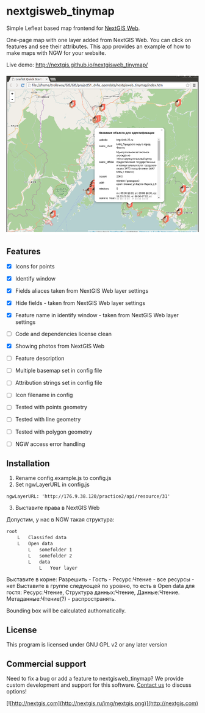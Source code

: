 # nextgisweb_tinymap
Simple Lefleat based map frontend for [NextGIS Web](http://nextgis.ru/nextgis-web).

One-page map with one layer added from NextGIS Web. You can click on features and see their attributes. This app provides an example of how to make maps with NGW for your website.

Live demo: http://nextgis.github.io/nextgisweb_tinymap/

![screenshot](screenshot.png)


Features
--------------------

- [x] Icons for points
- [x] Identify window
- [x] Fields aliaces taken from NextGIS Web layer settings
- [x] Hide fields - taken from NextGIS Web layer settings
- [x] Feature name in identify window - taken from NextGIS Web layer settings
- [ ] Code and dependencies license clean 
- [x] Showing photos from NextGIS Web
- [ ] Feature description
- [ ] Multiple basemap set in config file
- [ ] Attribution strings set in config file
- [ ] Icon filename in config
- [ ] Tested with points geometry
- [ ] Tested with line geometry
- [ ] Tested with polygon geometry
- [ ] NGW access error handling



Installation
--------------------


 1. Rename config.example.js to config.js
 2. Set ngwLayerURL in config.js

```
ngwLayerURL: 'http://176.9.38.120/practice2/api/resource/31'
```

 3. Выставите права в NextGIS Web

Допустим, у нас в NGW такая структура: 

```
root
    L   Classifed data
    L   Open data
        L   somefolder 1
        L   somefolder 2
        L   data
            L   Your layer
```
Выставите в корне: Разрешить - Гость - Ресурс:Чтение - все ресурсы - нет
Выставите в группе следующей по уровню, то есть в Open data для гостя: Ресурс:Чтение, Структура данных:Чтение, Данные:Чтение. Метаданные:Чтение(?) - распространять.



Bounding box will be calculated authomatically.

License
-------------
This program is licensed under GNU GPL v2 or any later version

Commercial support
----------
Need to fix a bug or add a feature to nextgisweb_tinymap? We provide custom development and support for this software. [Contact us](http://nextgis.ru/en/contact/) to discuss options!

[![http://nextgis.com](http://nextgis.ru/img/nextgis.png)](http://nextgis.com)


